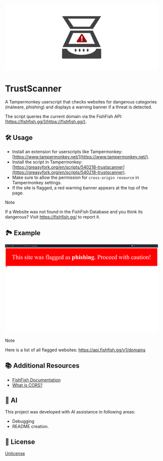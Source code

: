 <div align="center">

[![TrustScanner](https://raw.githubusercontent.com/Suchti18/TrustScanner/main/.github/banner.svg)](#TrustScanner)

</div>

# TrustScanner

A Tampermonkey userscript that checks websites for dangerous categories (malware, phishing) and displays a warning banner if a threat is detected.

The script queries the current domain via the FishFish API: [https://fishfish.gg/](https://fishfish.gg/).

## 🛠️ Usage

- Install an extension for userscripts like Tampermonkey: [https://www.tampermonkey.net/](https://www.tampermonkey.net/).
- Install the script in Tampermonkey: [https://greasyfork.org/en/scripts/540218-trustscanner](https://greasyfork.org/en/scripts/540218-trustscanner).
- Make sure to allow the permission for `cross-origin resource` in Tampermonkey settings.
- If the site is flagged, a red warning banner appears at the top of the page.

> [!NOTE]
> If a Website was not found in the FishFish Database and you think its dangerous? Visit https://fishfish.gg/ to report it.

## 🏞️ Example

[![TrustScanner example](https://raw.githubusercontent.com/Suchti18/TrustScanner/main/.github/TrustScannerExample.png)](#Usage)

> [!NOTE]
> Here is a list of all flagged websites: https://api.fishfish.gg/v1/domains

## 📚 Additional Resources
- [FishFish Documentation](https://api.fishfish.gg/docs/)
- [What is CORS?](https://en.wikipedia.org/wiki/Cross-origin_resource_sharing)

## 🤖 AI

This project was developed with AI assistance in following areas:
* Debugging 
* README creation.

## 📜 License

[Unlicense](https://unlicense.org)